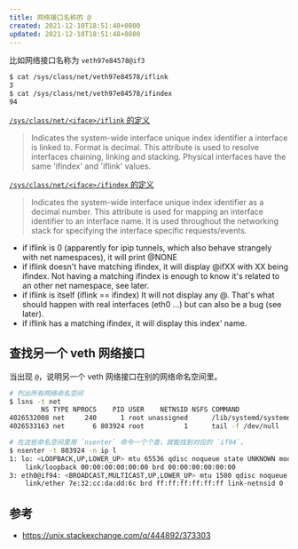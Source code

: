 ```yaml
---
title: 网络接口名称的 @
created: 2021-12-10T18:51:48+0800
updated: 2021-12-10T18:51:48+0800
---
```



比如网络接口名称为 `veth97e84578@if3`

```sh
$ cat /sys/class/net/veth97e84578/iflink
3
$ cat /sys/class/net/veth97e84578/ifindex
94
```

[`/sys/class/net/<iface>/iflink` 的定义](https://github.com/torvalds/linux/blob/v5.16-rc4/Documentation/ABI/testing/sysfs-class-net#L199)

> Indicates the system-wide interface unique index identifier a interface is linked to.
> Format is decimal. This attribute is used to resolve interfaces chaining, linking and stacking.
> Physical interfaces have the same 'ifindex' and 'iflink' values.

[`/sys/class/net/<iface>/ifindex` 的定义](https://github.com/torvalds/linux/blob/v5.16-rc4/Documentation/ABI/testing/sysfs-class-net#L188)

> Indicates the system-wide interface unique index identifier as a decimal number.
> This attribute is used for mapping an interface identifier to an interface name.
> It is used throughout the networking stack for specifying the interface specific requests/events.

- if iflink is 0 (apparently for ipip tunnels, which also behave strangely with net namespaces), it will print @NONE
- if iflink doesn't have matching ifindex, it will display @ifXX with XX being ifindex. Not having a matching ifindex is enough to know it's related to an other net namespace, see later.
- if iflink is itself (iflink == ifindex) It will not display any @. That's what should happen with real interfaces (eth0 ...) but can also be a bug (see later).
- if iflink has a matching ifindex, it will display this index' name.

## 查找另一个 veth 网络接口

当出现 `@`，说明另一个 veth 网络接口在别的网络命名空间里。

```sh
# 列出所有网络命名空间
$ lsns -t net
        NS TYPE NPROCS    PID USER    NETNSID NSFS COMMAND
4026532008 net     240      1 root unassigned      /lib/systemd/systemd --system --deserialize 39
4026533163 net       6 803924 root          1      tail -f /dev/null

# 在这些命名空间里用 `nsenter` 命令一个个查，就能找到对应的 `if94`。
$ nsenter -t 803924 -n ip l
1: lo: <LOOPBACK,UP,LOWER_UP> mtu 65536 qdisc noqueue state UNKNOWN mode DEFAULT group default qlen 1000
    link/loopback 00:00:00:00:00:00 brd 00:00:00:00:00:00
3: eth0@if94: <BROADCAST,MULTICAST,UP,LOWER_UP> mtu 1500 qdisc noqueue state UP mode DEFAULT group default
    link/ether 7e:32:cc:da:dd:6c brd ff:ff:ff:ff:ff:ff link-netnsid 0
```

## 参考

- https://unix.stackexchange.com/q/444892/373303
